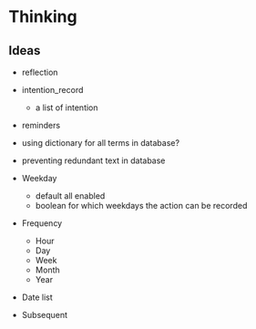 # Thinking

## Ideas

- reflection
- intention_record
  - a list of intention
- reminders
- using dictionary for all terms in database?
- preventing redundant text in database

- Weekday
  - default all enabled
  - boolean for which weekdays the action can be recorded
- Frequency
  - Hour
  - Day
  - Week
  - Month
  - Year
- Date list
- Subsequent
